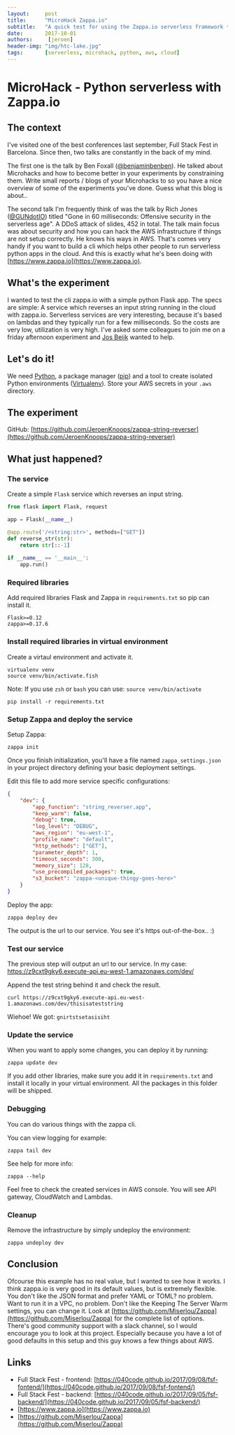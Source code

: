 ```yaml
---
layout:     post
title:      "MicroHack Zappa.io"
subtitle:   "A quick test for using the Zappa.io serverless framework to run a python service in the cloud"
date:       2017-10-01
authors:     [jeroen]
header-img: "img/htc-lake.jpg"
tags:       [serverless, microhack, python, aws, cloud]
---
```


# MicroHack - Python serverless with Zappa.io

## The context

I've visited one of the best conferences last september, Full Stack Fest in Barcelona. Since then, two talks are constantly in the back of my mind.

The first one is the talk by Ben Foxall ([@benjaminbenben](https://twitter.com/benjaminbenben)). He talked about Microhacks and how to become better in your experiments by constraining them. Write small reports / blogs of your Microhacks to so you have a nice overview of some of the experiments you've done. Guess what this blog is about..

The second talk I'm frequently think of was the talk by Rich Jones ([@GUNdotIO](https://twitter.com/GUNdotIO)) titled "Gone in 60 milliseconds: Offensive security in the serverless age". A DDoS attack of slides, 452 in total. The talk main focus was about security and how you can hack the AWS infrastructure if things are not setup correctly. He knows his ways in AWS. That's comes very handy if you want to build a cli which helps other people to run serverless python apps in the cloud. And this is exactly what he's been doing with [https://www.zappa.io](https://www.zappa.io).

## What's the experiment

I wanted to test the cli zappa.io with a simple python Flask app. The specs are simple: A service which reverses an input string running in the cloud with zappa.io. Serverless services are very interesting, because it's based on lambdas and they typically run for a few milliseconds. So the costs are very low, utilization is very high.
I've asked some colleagues to join me on a friday afternoon experiment and [Jos Beijk](https://github.com/13B-MSP) wanted to help. 

## Let's do it!

We need [Python](https://www.python.org/), a package manager ([pip](https://pip.pypa.io)) and a tool to create isolated Python environments ([Virtualenv](https://virtualenv.pypa.io)).
Store your AWS secrets in your `.aws` directory.

## The experiment

<script type="text/javascript" src="https://asciinema.org/a/139025.js" id="asciicast-139025" async data-speed="2" ></script> 

GitHub: [https://github.com/JeroenKnoops/zappa-string-reverser](https://github.com/JeroenKnoops/zappa-string-reverser)

## What just happened?

### The service
Create a simple `Flask` service which reverses an input string.

``` python
from flask import Flask, request

app = Flask(__name__)

@app.route('/<string:str>', methods=["GET"])
def reverse_str(str):
    return str[::-1]
    
if __name__ == '__main__':
    app.run()
```
### Required libraries
Add required libraries Flask and Zappa in `requirements.txt` so pip can install it.

```
Flask>=0.12
zappa>=0.17.6
```

### Install required libraries in virtual environment
Create a virtaul environment and activate it.

``` fish
virtualenv venv
source venv/bin/activate.fish
```
Note: If you use `zsh` or `bash` you can use: `source venv/bin/activate`

``` fish
pip install -r requirements.txt
```

### Setup Zappa and deploy the service
Setup Zappa:

``` fish
zappa init
```

Once you finish initialization, you'll have a file named `zappa_settings.json` in your project directory defining your basic deployment settings.

Edit this file to add more service specific configurations:
``` json
{
    "dev": {
        "app_function": "string_reverser.app", 
        "keep_warm": false,
        "debug": true,
        "log_level": "DEBUG",
        "aws_region": "eu-west-1", 
        "profile_name": "default", 
        "http_methods": ["GET"],
        "parameter_depth": 1,
        "timeout_seconds": 300,
        "memory_size": 128,
        "use_precompiled_packages": true,
        "s3_bucket": "zappa-<unique-thingy-goes-here>"
    }
}
```

Deploy the app:
```
zappa deploy dev
```

The output is the url to our service. You see it's https out-of-the-box.. :)

### Test our service 
The previous step will output an url to our service. In my case: https://z9cxt9gky6.execute-api.eu-west-1.amazonaws.com/dev/

Append the test string behind it and check the result.
``` fish
curl https://z9cxt9gky6.execute-api.eu-west-1.amazonaws.com/dev/thisisateststring
```

Wiehoe! We got: `gnirtstsetasisiht`

### Update the service
When you want to apply some changes, you can deploy it by running:

```
zappa update dev
```

If you add other libraries, make sure you add it in `requirements.txt` and install it locally in your virtual environment. All the packages in this folder will be shipped.

### Debugging
You can do various things with the zappa cli.

You can view logging for example:
```
zappa tail dev
``` 

See help for more info:
``` 
zappa --help
```

Feel free to check the created services in AWS console. You will see API gateway, CloudWatch and Lambdas.

### Cleanup
Remove the infrastructure by simply undeploy the environment:
```
zappa undeploy dev
```

## Conclusion
Ofcourse this example has no real value, but I wanted to see how it works.
I think zappa.io is very good in its default values, but is extremely flexible.
You don't like the JSON format and prefer YAML or TOML? no problem. Want to run it in a VPC, no problem. Don't like the Keeping The Server Warm settings, you can change it.
Look at [https://github.com/Miserlou/Zappa](https://github.com/Miserlou/Zappa) for the complete list of options. There's good community support with a slack channel, so I would encourage you to look at this project. Especially because you have a lot of good defaults in this setup and this guy knows a few things about AWS.

## Links

- Full Stack Fest - frontend: [https://040code.github.io/2017/09/08/fsf-fontend/](https://040code.github.io/2017/09/08/fsf-fontend/)
- Full Stack Fest - backend: [https://040code.github.io/2017/09/05/fsf-backend/](https://040code.github.io/2017/09/05/fsf-backend/)
- [https://www.zappa.io](https://www.zappa.io)
- [https://github.com/Miserlou/Zappa](https://github.com/Miserlou/Zappa)
